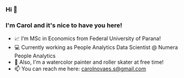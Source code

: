 ### Hi 👋

### I'm Carol and it's nice to have you here!

- 📈 I’m MSc in Economics from Federal University of Parana!
- 💻 Currently working as People Analytics Data Scientist @ Numera People Analytics 
- :art: Also, I'm a watercolor painter and roller skater at free time! 
- 📫 You can reach me here: carolnovaes.s@gmail.com
